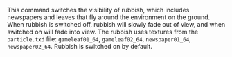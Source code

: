 This command switches the visibility of rubbish, which includes newspapers and leaves that fly around the environment on the ground. When rubbish is switched off, rubbish will slowly fade out of view, and when switched on will fade into view. The rubbish uses textures from the `particle.txd` file: `gameleaf01_64`, `gameleaf02_64`, `newspaper01_64`, `newspaper02_64`. Rubbish is switched on by default.
